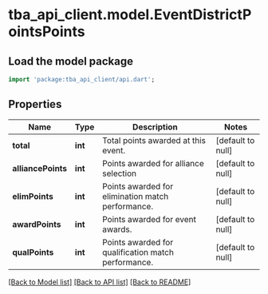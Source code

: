 # tba_api_client.model.EventDistrictPointsPoints

## Load the model package

```dart
import 'package:tba_api_client/api.dart';
```

## Properties

| Name               | Type    | Description                                         | Notes             |
| ------------------ | ------- | --------------------------------------------------- | ----------------- |
| **total**          | **int** | Total points awarded at this event.                 | [default to null] |
| **alliancePoints** | **int** | Points awarded for alliance selection               | [default to null] |
| **elimPoints**     | **int** | Points awarded for elimination match performance.   | [default to null] |
| **awardPoints**    | **int** | Points awarded for event awards.                    | [default to null] |
| **qualPoints**     | **int** | Points awarded for qualification match performance. | [default to null] |

[[Back to Model list]](../README.md#documentation-for-models) [[Back to API list]](../README.md#documentation-for-api-endpoints) [[Back to README]](../README.md)
